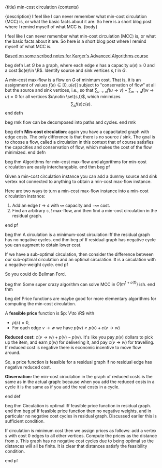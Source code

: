 {title}
min-cost circulation
{contents}

{description}
I feel like I can never remember what min-cost circulation (MCC)
is, or what the basic facts about it are. So here is a short blog
post where I remind myself of what MCC is.
{body}

I feel like I can never remember what min-cost circulation (MCC)
is, or what the basic facts about it are. So here is a short blog
post where I remind myself of what MCC is.

[Based on some scribed notes for Karger's Advanced Algorithms course](https://courses.csail.mit.edu/6.854/06/scribe/s12-minCostFlowAlg.pdf)

beg defn
Let $G$ be a graph, where each edge $e$ has a capacity $u(e)\ge
0$ and a cost $c(e)\in \R$.
Identify source and sink vertices $s,t$ in $G$.

A min-cost max-flow is a flow on $G$ of minimum cost. 
That is, it is an assignment of values $f(e) \in [0, u(e)]$
subject to "conservation of flow" at all but the source and sink
vertices, i.e., so that  $\sum_{u\to v}f(u\to v) - \sum_{w\to u}
f(w\to u) = 0$ for all vertices $u\notin \set{s,t}$, 
which minimizes
$$\sum_e f(e) c(e).$$
end defn

beg rmk
flow can be decomposed into paths and cycles. 
end rmk

beg defn
**Min-cost circulation**: again you have a capacitated graph with
edge costs. The only difference is that there is no source /
sink.
The goal is to choose a flow, called a circulation in this
context that of course satisfies the capacities and conservation
of flow, which makes the cost of the flow minimized.
end defn

beg thm
Algorithms for min-cost max-flow and algorithms for min-cost circulation are easily interchangable.
end thm
beg pf

Given a min-cost circulation instance you can add a dummy source
and sink vertex not connected to anything to obtain a min-cost max-flow instance. 

Here are two ways to turn a min-cost max-flow instance into a
min-cost circulation instance: 

1. Add an edge $t\to s$ with  $\infty$ capacity and  $-\infty$
   cost.
2. Find an arbitrary $s,t$ max-flow, and then find a min-cost
   circulation in the residual graph.

end pf

beg thm
A circulation is a minimum-cost circulation iff the residual
graph has no negative cycles. 
end thm
beg pf
If residual graph has negative cycle you can augment to obtain
lower cost. 

If we have a sub-optimal circulation, then consider the
difference between our sub-optimal circulation and an optimal
circulation. It is a circulation with a negative-weight cycle.
end pf

So you could do Bellman Ford.


beg thm 
Some super crazy algorithm can solve MCC in $O(m^{1+o(1)})$ ish.
end thm

beg def
Price functions are maybe good for more elementary algorithms for
computing the min-cost circulation.

A **feasible price** function is $p: V\to \R$ with 

- $p(s) = 0$,
- For each edge $v\to w$ we have $p(w) \ge p(v)+c(v\to w)$

**Reduced cost**: $c(v\to w) +p(v)-p(w)$.
It's like you pay $p(v)$ dollars to pick up the item, and earn
$p(w)$ for delivering it, and pay  $c(v\to w)$ for travelling.
If reduced cost is negative there is economic incentive to move
flow around. 

So, a price function is feasible for a residual graph if no
residual edge has negative reduced cost. 

**Observation:** the min-cost circulation in the graph of reduced
costs is the same as in the actual graph: because when you add
the reduced costs in a cycle it is the same as if you add the
real costs in a cycle.

end def

beg thm 
Circulation is optimal iff feasible price function in residual
graph.
end thm
beg pf
If feasible price function then no negative weights, and in
particular no negative cost cycles in residual graph. Discussed
earlier this is sufficient condition. 

If circulation is minimum cost then we assign prices as follows:
add a vertex $s$ with cost  $0$ edges to all other vertices. 
Compute the prices as the distance from $s$. 
This graph has no negative cost cycles due to being optimal so
the distances will all be finite.
It is clear that distances satisfy the feasibility condition.

end pf